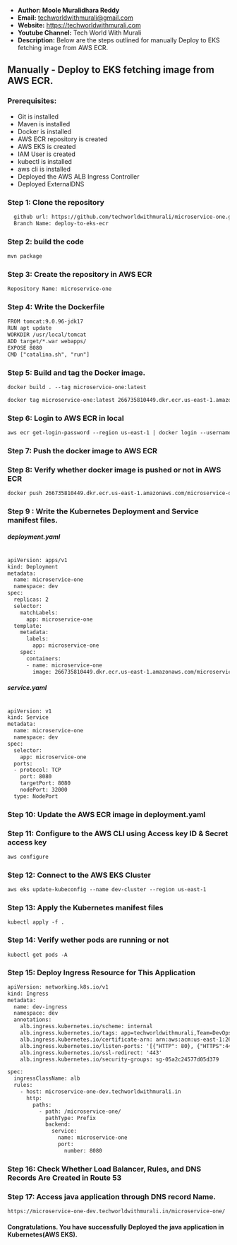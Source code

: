 + <b>Author: Moole Muralidhara Reddy</b></br>
+ <b>Email:</b> techworldwithmurali@gmail.com</br>
+ <b>Website:</b> https://techworldwithmurali.com </br>
+ <b>Youtube Channel:</b> Tech World With Murali</br>
+ <b>Description:</b> Below are the steps outlined for manually Deploy to EKS fetching image from AWS ECR.</br>

## Manually - Deploy to EKS fetching image from AWS ECR.

### Prerequisites:
+ Git is installed
+ Maven is installed
+ Docker is installed
+ AWS ECR repository is created
+ AWS EKS is created
+ IAM User is created
+ kubectl is installed
+ aws cli is installed
+ Deployed the AWS ALB Ingress Controller
+ Deployed ExternalDNS

### Step 1: Clone the repository
  
```xml
  github url: https://github.com/techworldwithmurali/microservice-one.git
  Branch Name: deploy-to-eks-ecr
```
### Step 2: build the code
```xml
mvn package
```
### Step 3: Create the repository in AWS ECR
```xml
Repository Name: microservice-one
```
### Step 4: Write the Dockerfile
```xml
FROM tomcat:9.0.96-jdk17
RUN apt update
WORKDIR /usr/local/tomcat
ADD target/*.war webapps/
EXPOSE 8080
CMD ["catalina.sh", "run"]
```
### Step 5: Build and tag the Docker image.
```xml
docker build . --tag microservice-one:latest

docker tag microservice-one:latest 266735810449.dkr.ecr.us-east-1.amazonaws.com/microservice-one:latest
```
### Step 6: Login to  AWS ECR in local
```xml
aws ecr get-login-password --region us-east-1 | docker login --username AWS --password-stdin 266735810449.dkr.ecr.us-east-1.amazonaws.com
```
### Step 7: Push the docker image to AWS ECR

### Step 8: Verify whether docker image is pushed or not in AWS ECR
```xml
docker push 266735810449.dkr.ecr.us-east-1.amazonaws.com/microservice-one:latest
```
### Step 9 : Write the Kubernetes Deployment and Service manifest files.
##### deployment.yaml
```xml

apiVersion: apps/v1
kind: Deployment
metadata:
  name: microservice-one
  namespace: dev
spec:
  replicas: 2
  selector:
    matchLabels:
      app: microservice-one
  template:
    metadata:
      labels:
        app: microservice-one
    spec:
      containers:
      - name: microservice-one
        image: 266735810449.dkr.ecr.us-east-1.amazonaws.com/microservice-one:latest
```
##### service.yaml
```xml

apiVersion: v1
kind: Service
metadata:
  name: microservice-one
  namespace: dev
spec:
  selector:
    app: microservice-one
  ports:
  - protocol: TCP
    port: 8080
    targetPort: 8080
    nodePort: 32000
  type: NodePort

```
### Step 10: Update the AWS ECR image in deployment.yaml
### Step 11: Configure  to the AWS CLI using Access key ID & Secret access key
```xml
aws configure
```
### Step 12: Connect to the AWS EKS Cluster
```xml
aws eks update-kubeconfig --name dev-cluster --region us-east-1
````
### Step 13: Apply the Kubernetes manifest files
```
kubectl apply -f .
```
### Step 14: Verify wether pods are running or not
```
kubectl get pods -A
```
### Step 15: Deploy Ingress Resource for This Application
```xml
apiVersion: networking.k8s.io/v1
kind: Ingress
metadata:
  name: dev-ingress
  namespace: dev
  annotations:
    alb.ingress.kubernetes.io/scheme: internal
    alb.ingress.kubernetes.io/tags: app=techworldwithmurali,Team=DevOps
    alb.ingress.kubernetes.io/certificate-arn: arn:aws:acm:us-east-1:266735810449:certificate/8a7cbcb1-774c-463f-ab3e-476437028686
    alb.ingress.kubernetes.io/listen-ports: '[{"HTTP": 80}, {"HTTPS":443}]'
    alb.ingress.kubernetes.io/ssl-redirect: '443'
    alb.ingress.kubernetes.io/security-groups: sg-05a2c24577d05d379

spec:
  ingressClassName: alb
  rules:
    - host: microservice-one-dev.techworldwithmurali.in
      http:
        paths:
          - path: /microservice-one/
            pathType: Prefix
            backend:
              service:
                name: microservice-one
                port:
                  number: 8080

```

### Step 16: Check Whether Load Balancer, Rules, and DNS Records Are Created in Route 53

### Step 17: Access java application through DNS record Name.
```
https://microservice-one-dev.techworldwithmurali.in/microservice-one/
```


#### Congratulations. You have successfully Deployed the java application in Kubernetes(AWS EKS).
